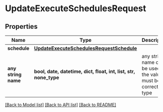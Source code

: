 # UpdateExecuteSchedulesRequest


## Properties
Name | Type | Description | Notes
------------ | ------------- | ------------- | -------------
**schedule** | [**UpdateExecuteSchedulesRequestSchedule**](UpdateExecuteSchedulesRequestSchedule.md) |  | 
**any string name** | **bool, date, datetime, dict, float, int, list, str, none_type** | any string name can be used but the value must be the correct type | [optional]

[[Back to Model list]](../README.md#documentation-for-models) [[Back to API list]](../README.md#documentation-for-api-endpoints) [[Back to README]](../README.md)


